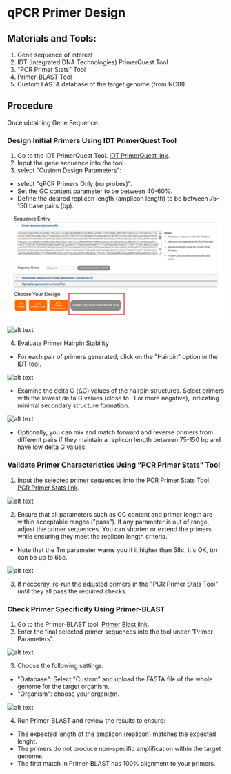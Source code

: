 

# qPCR Primer Design

## Materials and Tools:
1. Gene sequence of interest
2. IDT (Integrated DNA Technologies) PrimerQuest Tool 
3. "PCR Primer Stats" Tool 
4. Primer-BLAST Tool 
5. Custom FASTA database of the target genome (from NCBI)
## Procedure

Once obtaining Gene Sequence:

### Design Initial Primers Using IDT PrimerQuest Tool

1. Go to the IDT PrimerQuest Tool. [IDT PrimerQuest link](https://eu.idtdna.com/pages/tools/primerquest?returnurl=%2FPrimerQuest%2FHome%2FIndex).
2. Input the gene sequence into the tool.
3. select "Custom Design Parameters": 
- select "qPCR Primers Only (no probes)".
- Set the GC content parameter to be between 40-60%.
- Define the desired replicon length (amplicon length) to be between 75-150 base pairs (bp).

![alt text](images/idt1.png)

![alt text](idt2.png)



4. Evaluate Primer Hairpin Stability

- For each pair of primers generated, click on the "Hairpin" option in the IDT tool.

![alt text](idt3.png)

- Examine the delta G (ΔG) values of the hairpin structures. Select primers with the lowest delta G values (close to -1 or more negative), indicating minimal secondary structure formation.

![alt text](idt4.png)

- Optionally, you can mix and match forward and reverse primers from different pairs if they maintain a replicon length between 75-150 bp and have low delta G values.







### Validate Primer Characteristics Using "PCR Primer Stats" Tool

1. Input the selected primer sequences into the PCR Primer Stats Tool. [PCR Primer Stats link](https://www.bioinformatics.org/sms2/pcr_primer_stats.html).

![alt text](start1.png)

2. Ensure that all parameters such as GC content and primer length are within acceptable ranges ("pass").
If any parameter is out of range, adjust the primer sequences. You can shorten or extend the primers while ensuring they meet the replicon length criteria.
 - Note that the Tm parameter warns you if it higher than 58c, it's OK, tm can be up to 65c.

![alt text](start2.png)

3. If necceray, re-run the adjusted primers in the "PCR Primer Stats Tool" until they all pass the required checks.


### Check Primer Specificity Using Primer-BLAST

 1. Go to the Primer-BLAST tool. [Primer Blast link](https://www.ncbi.nlm.nih.gov/tools/primer-blast/index.cgi?LINK_LOC=reset).
2. Enter the final selected primer sequences into the tool under "Primer Parameters".

![alt text](blast1.png)

3. Choose the following settings:
 - "Database": Select "Custom" and upload the FASTA file of the whole genome for the target organism.
 - "Organism": choose your organizm.

![alt text](blast2.png)

4. Run Primer-BLAST and review the results to ensure:
- The expected length of the amplicon (replicon) matches the expected lenght.
- The primers do not produce non-specific amplification within the target genome.
- The first match in Primer-BLAST has 100% alignment to your primers.





